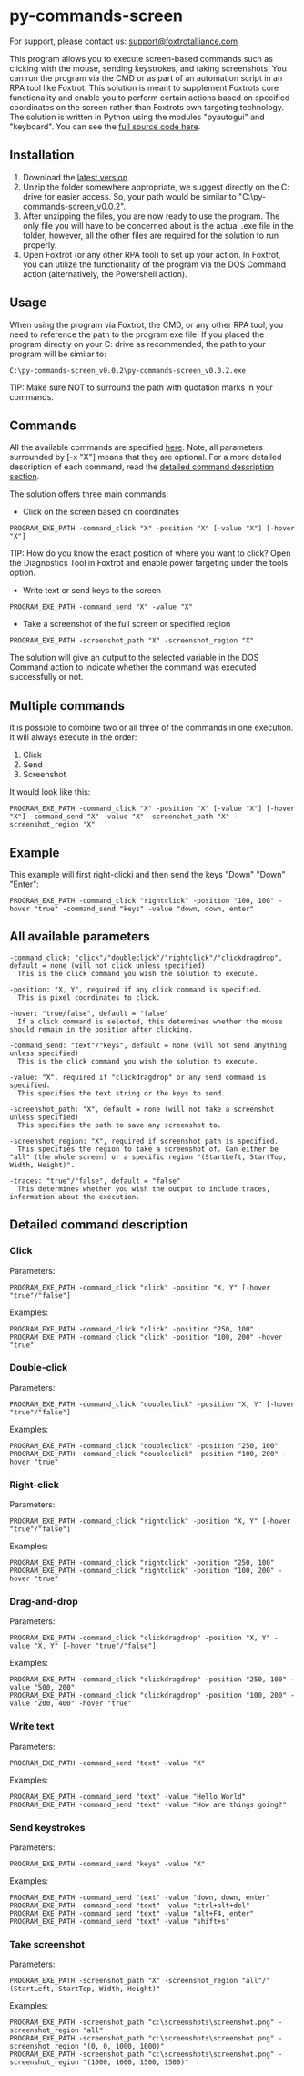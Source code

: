 # py-commands-screen

For support, please contact us: support@foxtrotalliance.com

This program allows you to execute screen-based commands such as clicking with the mouse, sending keystrokes, and taking screenshots. You can run the program via the CMD or as part of an automation script in an RPA tool like Foxtrot. This solution is meant to supplement Foxtrots core functionality and enable you to perform certain actions based on specified coordinates on the screen rather than Foxtrots own targeting technology. The solution is written in Python using the modules "pyautogui" and "keyboard". You can see the [full source code here](https://github.com/foxtrot-alliance/py-commands-screen/blob/master/py-commands-screen.py).

## Installation

1. Download the [latest version](https://github.com/foxtrot-alliance/py-commands-screen/releases/download/v0.0.2/py-commands-screen_v0.0.2.zip).
2. Unzip the folder somewhere appropriate, we suggest directly on the C: drive for easier access. So, your path would be similar to "C:\py-commands-screen_v0.0.2".
3. After unzipping the files, you are now ready to use the program. The only file you will have to be concerned about is the actual .exe file in the folder, however, all the other files are required for the solution to run properly.
4. Open Foxtrot (or any other RPA tool) to set up your action. In Foxtrot, you can utilize the functionality of the program via the DOS Command action (alternatively, the Powershell action).

## Usage

When using the program via Foxtrot, the CMD, or any other RPA tool, you need to reference the path to the program exe file. If you placed the program directly on your C: drive as recommended, the path to your program will be similar to: 
```
C:\py-commands-screen_v0.0.2\py-commands-screen_v0.0.2.exe
```
TIP: Make sure NOT to surround the path with quotation marks in your commands.

## Commands

All the available commands are specified [here](#all-available-parameters). Note, all parameters surrounded by [-x "X"] means that they are optional. For a more detailed description of each command, read the [detailed command description section](#detailed-command-description).

The solution offers three main commands:
* Click on the screen based on coordinates
```
PROGRAM_EXE_PATH -command_click "X" -position "X" [-value "X"] [-hover "X"]
```
TIP: How do you know the exact position of where you want to click? Open the Diagnostics Tool in Foxtrot and enable power targeting under the tools option.

* Write text or send keys to the screen
```
PROGRAM_EXE_PATH -command_send "X" -value "X"
```
* Take a screenshot of the full screen or specified region
```
PROGRAM_EXE_PATH -screenshot_path "X" -screenshot_region "X"
```

The solution will give an output to the selected variable in the DOS Command action to indicate whether the command was executed successfully or not.

## Multiple commands

It is possible to combine two or all three of the commands in one execution. It will always execute in the order:
1. Click
2. Send
3. Screenshot

It would look like this:
```
PROGRAM_EXE_PATH -command_click "X" -position "X" [-value "X"] [-hover "X"] -command_send "X" -value "X" -screenshot_path "X" -screenshot_region "X"
```

## Example
This example will first right-clicki and then send the keys "Down" "Down" "Enter":
```
PROGRAM_EXE_PATH -command_click "rightclick" -position "100, 100" -hover "true" -command_send "keys" -value "down, down, enter"
```

## All available parameters
```
-command_click: "click"/"doubleclick"/"rightclick"/"clickdragdrop", default = none (will not click unless specified)
  This is the click command you wish the solution to execute.

-position: "X, Y", required if any click command is specified.
  This is pixel coordinates to click.

-hover: "true/false", default = "false"
  If a click command is selected, this determines whether the mouse should remain in the position after clicking.

-command_send: "text"/"keys", default = none (will not send anything unless specified)
  This is the click command you wish the solution to execute.

-value: "X", required if "clickdragdrop" or any send command is specified.
  This specifies the text string or the keys to send.

-screenshot_path: "X", default = none (will not take a screenshot unless specified)
  This specifies the path to save any screenshot to.

-screenshot_region: "X", required if screenshot path is specified.
  This specifies the region to take a screenshot of. Can either be "all" (the whole screen) or a specific region "(StartLeft, StartTop, Width, Height)".

-traces: "true"/"false", default = "false"
  This determines whether you wish the output to include traces, information about the execution.
```

## Detailed command description

### Click
Parameters:
```
PROGRAM_EXE_PATH -command_click "click" -position "X, Y" [-hover "true"/"false"]
```
Examples:
```
PROGRAM_EXE_PATH -command_click "click" -position "250, 100"
PROGRAM_EXE_PATH -command_click "click" -position "100, 200" -hover "true"
```

### Double-click
Parameters:
```
PROGRAM_EXE_PATH -command_click "doubleclick" -position "X, Y" [-hover "true"/"false"]
```
Examples:
```
PROGRAM_EXE_PATH -command_click "doubleclick" -position "250, 100"
PROGRAM_EXE_PATH -command_click "doubleclick" -position "100, 200" -hover "true"
```

### Right-click
Parameters:
```
PROGRAM_EXE_PATH -command_click "rightclick" -position "X, Y" [-hover "true"/"false"]
```
Examples:
```
PROGRAM_EXE_PATH -command_click "rightclick" -position "250, 100"
PROGRAM_EXE_PATH -command_click "rightclick" -position "100, 200" -hover "true"
```

### Drag-and-drop
Parameters:
```
PROGRAM_EXE_PATH -command_click "clickdragdrop" -position "X, Y" -value "X, Y" [-hover "true"/"false"]
```
Examples:
```
PROGRAM_EXE_PATH -command_click "clickdragdrop" -position "250, 100" -value "500, 200"
PROGRAM_EXE_PATH -command_click "clickdragdrop" -position "100, 200" -value "200, 400" -hover "true"
```

### Write text
Parameters:
```
PROGRAM_EXE_PATH -command_send "text" -value "X"
```
Examples:
```
PROGRAM_EXE_PATH -command_send "text" -value "Hello World"
PROGRAM_EXE_PATH -command_send "text" -value "How are things going?"
```

### Send keystrokes
Parameters:
```
PROGRAM_EXE_PATH -command_send "keys" -value "X"
```
Examples:
```
PROGRAM_EXE_PATH -command_send "text" -value "down, down, enter"
PROGRAM_EXE_PATH -command_send "text" -value "ctrl+alt+del"
PROGRAM_EXE_PATH -command_send "text" -value "alt+F4, enter"
PROGRAM_EXE_PATH -command_send "text" -value "shift+s"
```

### Take screenshot
Parameters:
```
PROGRAM_EXE_PATH -screenshot_path "X" -screenshot_region "all"/"(StartLeft, StartTop, Width, Height)"
```
Examples:
```
PROGRAM_EXE_PATH -screenshot_path "c:\screenshots\screenshot.png" -screenshot_region "all"
PROGRAM_EXE_PATH -screenshot_path "c:\screenshots\screenshot.png" -screenshot_region "(0, 0, 1000, 1000)"
PROGRAM_EXE_PATH -screenshot_path "c:\screenshots\screenshot.png" -screenshot_region "(1000, 1000, 1500, 1500)"
```
